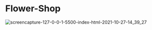 # Flower-Shop

![screencapture-127-0-0-1-5500-index-html-2021-10-27-14_39_27](https://user-images.githubusercontent.com/62913154/139067629-b11032c8-77df-4038-8336-54ee2e5dbba5.png)

